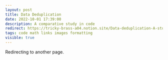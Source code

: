 ```yaml
---
layout: post
title: Data Deduplication
date: 2022-10-01 17:39:00
description: A comparative study in code
redirect: https://tricky-brass-a04.notion.site/Data-deduplication-A-study-in-code-438a735f3c0448aea5a903b9cc043d32?pvs=4
tags: code math links images formatting
visible: true
---
```


Redirecting to another page.
